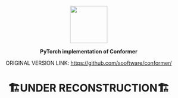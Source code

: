 <p  align="center"><img src="https://user-images.githubusercontent.com/42150335/105607164-aa878e00-5de0-11eb-8474-a12dd6ac919b.png" height=100>
  

<div align="center">

**PyTorch implementation of Conformer**

  
ORIGINAL VERSION LINK: https://github.com/sooftware/conformer/


# 🏗️UNDER RECONSTRUCTION🏗️
